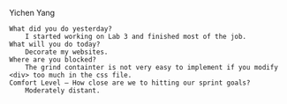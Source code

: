 Yichen Yang

    What did you do yesterday?
        I started working on Lab 3 and finished most of the job.
    What will you do today?
        Decorate my websites.
    Where are you blocked?
        The grind containter is not very easy to implement if you modify <div> too much in the css file.
    Comfort Level — How close are we to hitting our sprint goals?
        Moderately distant.
